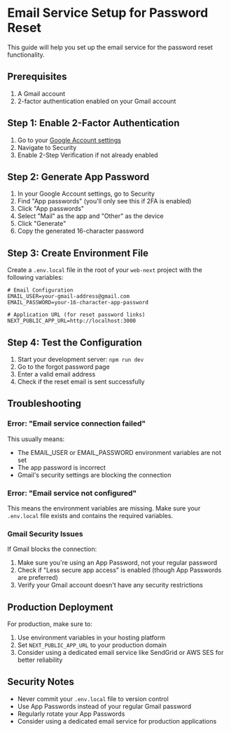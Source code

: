 # Email Service Setup for Password Reset

This guide will help you set up the email service for the password reset functionality.

## Prerequisites

1. A Gmail account
2. 2-factor authentication enabled on your Gmail account

## Step 1: Enable 2-Factor Authentication

1. Go to your [Google Account settings](https://myaccount.google.com/)
2. Navigate to Security
3. Enable 2-Step Verification if not already enabled

## Step 2: Generate App Password

1. In your Google Account settings, go to Security
2. Find "App passwords" (you'll only see this if 2FA is enabled)
3. Click "App passwords"
4. Select "Mail" as the app and "Other" as the device
5. Click "Generate"
6. Copy the generated 16-character password

## Step 3: Create Environment File

Create a `.env.local` file in the root of your `web-next` project with the following variables:

```env
# Email Configuration
EMAIL_USER=your-gmail-address@gmail.com
EMAIL_PASSWORD=your-16-character-app-password

# Application URL (for reset password links)
NEXT_PUBLIC_APP_URL=http://localhost:3000
```

## Step 4: Test the Configuration

1. Start your development server: `npm run dev`
2. Go to the forgot password page
3. Enter a valid email address
4. Check if the reset email is sent successfully

## Troubleshooting

### Error: "Email service connection failed"

This usually means:
- The EMAIL_USER or EMAIL_PASSWORD environment variables are not set
- The app password is incorrect
- Gmail's security settings are blocking the connection

### Error: "Email service not configured"

This means the environment variables are missing. Make sure your `.env.local` file exists and contains the required variables.

### Gmail Security Issues

If Gmail blocks the connection:
1. Make sure you're using an App Password, not your regular password
2. Check if "Less secure app access" is enabled (though App Passwords are preferred)
3. Verify your Gmail account doesn't have any security restrictions

## Production Deployment

For production, make sure to:
1. Use environment variables in your hosting platform
2. Set `NEXT_PUBLIC_APP_URL` to your production domain
3. Consider using a dedicated email service like SendGrid or AWS SES for better reliability

## Security Notes

- Never commit your `.env.local` file to version control
- Use App Passwords instead of your regular Gmail password
- Regularly rotate your App Passwords
- Consider using a dedicated email service for production applications 